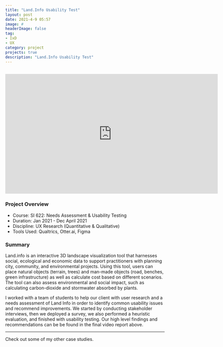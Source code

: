 ```yaml
---
title: "Land.Info Usability Test"
layout: post
date: 2021-4-9 05:57
image: #
headerImage: false
tag:
- IxD
- UX
category: project
projects: true
description: "Land.Info Usability Test"
---
```


<br>

<iframe width="672" height="378" src="https://www.youtube.com/embed/H_oGXBPg5eU" class="bigger-image" title="YouTube video player" frameborder="0" allow="accelerometer; autoplay; clipboard-write; encrypted-media; gyroscope; picture-in-picture" allowfullscreen></iframe>

### Project Overview
* Course: SI 622: Needs Assessment & Usability Testing
* Duration: Jan 2021 - Dec April 2021
* Discipline: UX Research (Quantitative & Qualitative)
* Tools Used: Qualtrics, Otter.ai, Figma

### Summary

Land.info is an interactive 3D landscape visualization tool that harnesses social, ecological and economic data to support practitioners with planning city, community, and environmental projects. Using this tool, users can place natural objects (terrain, trees) and man-made objects (road, benches, green infrastructure) as well as calculate cost based on different scenarios. The tool can also assess environmental and social impact, such as calculating carbon-dioxide and stormwater absorbed by plants.

I worked with a team of students to help our client with user research and a needs assessment of Land Info in order to identify common usability issues and recommend improvements. We started by conducting stakeholder interviews, then we deployed a survey, we also performed a heuristic evaluation, and finished with usability testing. Our high level findings and recommendations can be be found in the final video report above.

---

Check out some of my other <span class="evidence"><a href="https://nicholasgiles.com/projects/" style="text-decoration: none">case studies</a></span>.
